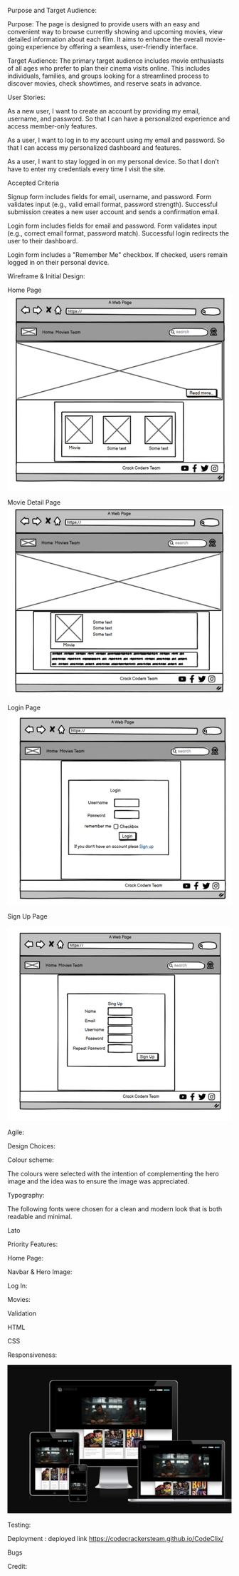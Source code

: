 Purpose and Target Audience:

Purpose: The page is designed to provide users with an easy and convenient way to browse currently showing and upcoming movies, view detailed information about each film. It aims to enhance the overall movie-going experience by offering a seamless, user-friendly interface.

Target Audience: The primary target audience includes movie enthusiasts of all ages who prefer to plan their cinema visits online. This includes individuals, families, and groups looking for a streamlined process to discover movies, check showtimes, and reserve seats in advance.



User Stories:

As a new user, I want to create an account by providing my email, username, and password.
So that I can have a personalized experience and access member-only features.

As a user, I want to log in to my account using my email and password.
So that I can access my personalized dashboard and features.

As a user, I want to stay logged in on my personal device.
So that I don’t have to enter my credentials every time I visit the site.


Accepted Criteria

Signup form includes fields for email, username, and password.
Form validates input (e.g., valid email format, password strength).
Successful submission creates a new user account and sends a confirmation email.

Login form includes fields for email and password.
Form validates input (e.g., correct email format, password match).
Successful login redirects the user to their dashboard.

Login form includes a "Remember Me" checkbox.
If checked, users remain logged in on their personal device.


Wireframe & Initial Design:

Home Page
![Alt text](assets/imagess/image.png)

Movie Detail Page
![Alt text](assets/imagess/image%20(1).png)

Login Page
![Alt text](assets/imagess/image%20(2).png)

Sign Up Page

![Alt text](assets/imagess/image%20(3).png)

Agile:




Design Choices:

Colour scheme:



The colours were selected with the intention of complementing the hero image and the idea was to ensure the image was appreciated.

Typography:

The following fonts were chosen for a clean and modern look that is both readable and minimal.

Lato


Priority Features:

Home Page:

Navbar & Hero Image:

Log In:



Movies:


Validation

HTML


CSS


Responsiveness:

![Alt text](assets/imagess/responsive.png)

Testing:


Deployment :
deployed link
https://codecrackersteam.github.io/CodeClix/


Bugs



Credit:

